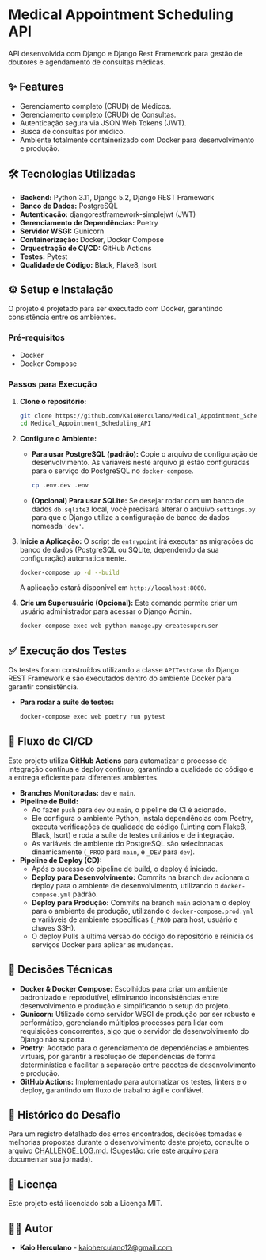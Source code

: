 # Medical Appointment Scheduling API

API desenvolvida com Django e Django Rest Framework para gestão de doutores e agendamento de consultas médicas.

## ✨ Features

- Gerenciamento completo (CRUD) de Médicos.
- Gerenciamento completo (CRUD) de Consultas.
- Autenticação segura via JSON Web Tokens (JWT).
- Busca de consultas por médico.
- Ambiente totalmente containerizado com Docker para desenvolvimento e produção.

## 🛠️ Tecnologias Utilizadas

- **Backend:** Python 3.11, Django 5.2, Django REST Framework
- **Banco de Dados:** PostgreSQL
- **Autenticação:** djangorestframework-simplejwt (JWT)
- **Gerenciamento de Dependências:** Poetry
- **Servidor WSGI:** Gunicorn
- **Containerização:** Docker, Docker Compose
- **Orquestração de CI/CD:** GitHub Actions
- **Testes:** Pytest
- **Qualidade de Código:** Black, Flake8, Isort

## ⚙️ Setup e Instalação

O projeto é projetado para ser executado com Docker, garantindo consistência entre os ambientes.

### Pré-requisitos
- Docker
- Docker Compose

### Passos para Execução

1.  **Clone o repositório:**
    ```bash
    git clone https://github.com/KaioHerculano/Medical_Appointment_Scheduling_API.git
    cd Medical_Appointment_Scheduling_API
    ```

2.  **Configure o Ambiente:**
    * **Para usar PostgreSQL (padrão):** Copie o arquivo de configuração de desenvolvimento. As variáveis neste arquivo já estão configuradas para o serviço do PostgreSQL no `docker-compose`.
        ```bash
        cp .env.dev .env
        ```
    * **(Opcional) Para usar SQLite:** Se desejar rodar com um banco de dados `db.sqlite3` local, você precisará alterar o arquivo `settings.py` para que o Django utilize a configuração de banco de dados nomeada `'dev'`.

3.  **Inicie a Aplicação:**
    O script de `entrypoint` irá executar as migrações do banco de dados (PostgreSQL ou SQLite, dependendo da sua configuração) automaticamente.
    ```bash
    docker-compose up -d --build
    ```
    A aplicação estará disponível em `http://localhost:8000`.

4.  **Crie um Superusuário (Opcional):**
    Este comando permite criar um usuário administrador para acessar o Django Admin.
    ```bash
    docker-compose exec web python manage.py createsuperuser
    ```

## ✅ Execução dos Testes

Os testes foram construídos utilizando a classe `APITestCase` do Django REST Framework e são executados dentro do ambiente Docker para garantir consistência.

-   **Para rodar a suíte de testes:**
    ```bash
    docker-compose exec web poetry run pytest
    ```

## 🚀 Fluxo de CI/CD

Este projeto utiliza **GitHub Actions** para automatizar o processo de integração contínua e deploy contínuo, garantindo a qualidade do código e a entrega eficiente para diferentes ambientes.

* **Branches Monitoradas:** `dev` e `main`.
* **Pipeline de Build:**
    * Ao fazer `push` para `dev` ou `main`, o pipeline de CI é acionado.
    * Ele configura o ambiente Python, instala dependências com Poetry, executa verificações de qualidade de código (Linting com Flake8, Black, Isort) e roda a suíte de testes unitários e de integração.
    * As variáveis de ambiente do PostgreSQL são selecionadas dinamicamente (`_PROD` para `main`, e `_DEV` para `dev`).
* **Pipeline de Deploy (CD):**
    * Após o sucesso do pipeline de build, o deploy é iniciado.
    * **Deploy para Desenvolvimento:** Commits na branch `dev` acionam o deploy para o ambiente de desenvolvimento, utilizando o `docker-compose.yml` padrão.
    * **Deploy para Produção:** Commits na branch `main` acionam o deploy para o ambiente de produção, utilizando o `docker-compose.prod.yml` e variáveis de ambiente específicas (`_PROD` para host, usuário e chaves SSH).
    * O deploy Pulls a última versão do código do repositório e reinicia os serviços Docker para aplicar as mudanças.

## 🧠 Decisões Técnicas

-   **Docker & Docker Compose:** Escolhidos para criar um ambiente padronizado e reprodutível, eliminando inconsistências entre desenvolvimento e produção e simplificando o setup do projeto.
-   **Gunicorn:** Utilizado como servidor WSGI de produção por ser robusto e performático, gerenciando múltiplos processos para lidar com requisições concorrentes, algo que o servidor de desenvolvimento do Django não suporta.
-   **Poetry:** Adotado para o gerenciamento de dependências e ambientes virtuais, por garantir a resolução de dependências de forma determinística e facilitar a separação entre pacotes de desenvolvimento e produção.
-   **GitHub Actions:** Implementado para automatizar os testes, linters e o deploy, garantindo um fluxo de trabalho ágil e confiável.

## 📝 Histórico do Desafio

Para um registro detalhado dos erros encontrados, decisões tomadas e melhorias propostas durante o desenvolvimento deste projeto, consulte o arquivo [CHALLENGE_LOG.md](CHALLENGE_LOG.md). (Sugestão: crie este arquivo para documentar sua jornada).

## 📜 Licença

Este projeto está licenciado sob a Licença MIT.

## 👨‍💻 Autor

- **Kaio Herculano** - [kaioherculano12@gmail.com](mailto:kaioherculano12@gmail.com)
